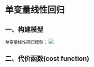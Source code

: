 # 单变量线性回归
## 一、构建模型
单变量线性回归模型：
![](https://github.com/daacheng/pythonForMachineLearning/blob/master/pic/ml2.png?raw=true)
## 二、代价函数(cost function)
